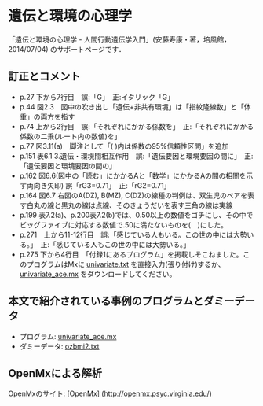 # 遺伝と環境の心理学
「遺伝と環境の心理学 - 人間行動遺伝学入門」(安藤寿康・著，培風館，2014/07/04) のサポートページです．

## 訂正とコメント
* p.27 下から7行目　誤:「G」　正:イタリック「G」
* p.44 図2.3　図中の吹き出し「遺伝+非共有環境」は「指紋隆線数」と「体重」の両方を指す
* p.74 上から2行目　誤:「それぞれにかかる係数を」　正:「それぞれにかかる係数の二乗(ルート内の数値)を」
* p.77 図3.11(a)　脚注として「(  )内は係数の95%信頼性区間」を追加
* p.151 表6.1 3.遺伝・環境間相互作用　誤:「遺伝要因と環境要因の間に」　正:「遺伝要因と環境要因の間の」
* p.162 図6.6(図中の「読む」にかかるAと「数学」にかかるAの間の相関を示す両向き矢印) 誤「rG3=0.71」　正:「rG2=0.71」
* p.164 図6.7 右図のA(DZ), B(MZ), C(DZ)の線種の判例は、双生児のペアを表す白丸の線と黒丸の線は点線、そのきょうだいを表す三角の線は実線
* p.199 表7.2(a)、p.200表7.2(b)では、0.50以上の数値をゴチにし、その中でビッグファイブに対応する数値で.50に満たないものを(　)にした。
* p.271　上から11-12行目　誤:「感じている人もいる。この世の中には大勢いる。」　正:「感じている人もこの世の中には大勢いる。」
* p.275 下から4行目　「付録1にあるプログラム」を掲載しそこねました。このプログラムはMxに [univariate.txt](https://github.com/kotrec/univariate/blob/master/univariate.txt) を直接入力(張り付け)するか、 [univariate_ace.mx](https://github.com/kotrec/univariate/blob/master/univariate.mx) をダウンロードしてください。

## 本文で紹介されている事例のプログラムとダミーデータ

* プログラム: [univariate_ace.mx](https://github.com/kotrec/univariate/blob/master/univariate.mx)
* ダミーデータ: [ozbmi2.txt](https://github.com/kotrec/univariate/blob/master/ozbmi2.txt)

##  OpenMxによる解析

OpenMxのサイト: [OpenMx] (http://openmx.psyc.virginia.edu/)
